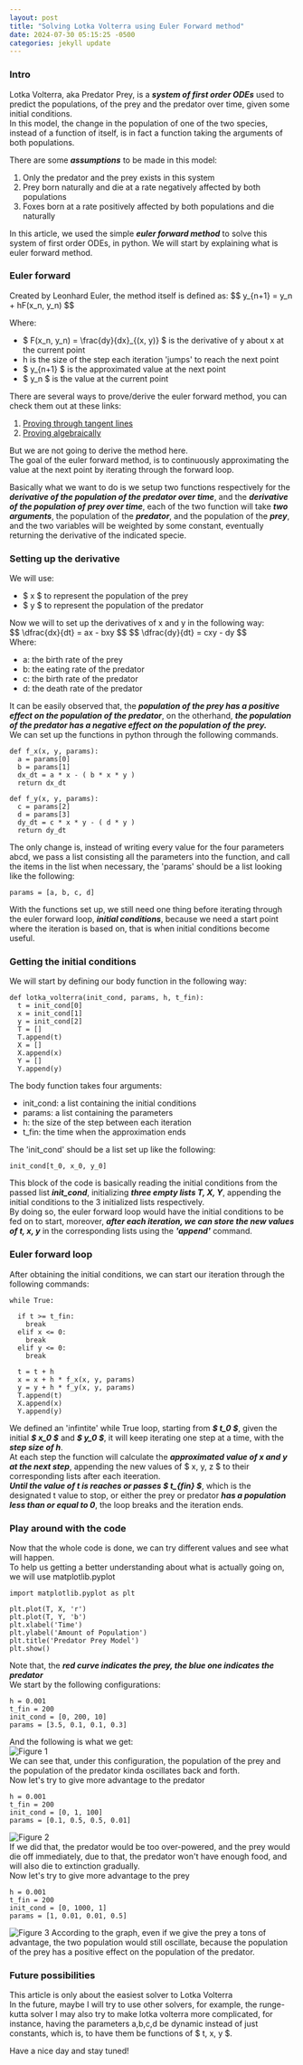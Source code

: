 ```yaml
---
layout: post
title: "Solving Lotka Volterra using Euler Forward method"
date: 2024-07-30 05:15:25 -0500
categories: jekyll update
---
```


### Intro
Lotka Volterra, aka Predator Prey, is a ***system of first order ODEs*** used to predict the populations, of the prey and the predator over time, given some initial conditions.  
In this model, the change in the population of one of the two species, instead of a function of itself, is in fact a function taking the arguments of both populations.  

There are some ***assumptions*** to be made in this model:
1. Only the predator and the prey exists in this system
2. Prey born naturally and die at a rate negatively affected by both populations
3. Foxes born at a rate positively affected by both populations and die naturally  

In this article, we used the simple ***euler forward method*** to solve this system of first order ODEs, in python. We will start by explaining what is euler forward method.

### Euler forward
Created by Leonhard Euler, the method itself is defined as:
\$$ y_{n+1} = y_n + hF(x_n, y_n) \$$

Where: 
* \$ F(x_n, y_n) = \frac{dy}{dx}_{(x, y)} \$ is the derivative of y about x at the current point
* h is the size of the step each iteration 'jumps' to reach the next point
* \$ y_{n+1} \$ is the approximated value at the next point
* \$ y_n \$ is the value at the current point  

There are several ways to prove/derive the euler forward method, you can check them out at these links:
1. [Proving through tangent lines](https://www.math.purdue.edu/files/academic/courses/2010spring/MA26200/1_10.pdf)
2. [Proving algebraically](https://math.libretexts.org/Bookshelves/Differential_Equations/Numerically_Solving_Ordinary_Differential_Equations_(Brorson)/01%3A_Chapters/1.02%3A_Forward_Euler_method#:~:text=The%20forward%20Euler%20method%20is,%E2%88%92yn)  

But we are not going to derive the method here.  
The goal of the euler forward method, is to continuously approximating the value at the next point by iterating through the forward loop.  

Basically what we want to do is we setup two functions respectively for the ***derivative of the population of the predator over time***, and the ***derivative of the population of prey over time***, each of the two function will take ***two arguments***, the population of the ***predator***, and the population of the ***prey***, and the two variables will be weighted by some constant, eventually returning the derivative of the indicated specie.  


### Setting up the derivative
We will use:
* \$ x \$ to represent the population of the prey
* \$ y \$ to represent the population of the predator  

Now we will to set up the derivatives of x and y in the following way:  
\$$ \dfrac{dx}{dt} = ax - bxy \$$
\$$ \dfrac{dy}{dt} = cxy - dy \$$  
Where:
* a: the birth rate of the prey
* b: the eating rate of the predator
* c: the birth rate of the predator
* d: the death rate of the predator  

It can be easily observed that, the ***population of the prey has a positive effect on the population of the predator***, on the otherhand, ***the population of the predator has a negative effect on the population of the prey.***  
We can set up the functions in python through the following commands.
```
def f_x(x, y, params):
  a = params[0]
  b = params[1]
  dx_dt = a * x - ( b * x * y )
  return dx_dt

def f_y(x, y, params):
  c = params[2]
  d = params[3]
  dy_dt = c * x * y - ( d * y )
  return dy_dt
```
The only change is, instead of writing every value for the four parameters abcd, we pass a list consisting all the parameters into the function, and call the items in the list when necessary, the 'params' should be a list looking like the following:
```
params = [a, b, c, d]
```
With the functions set up, we still need one thing before iterating through the euler forward loop, ***initial conditions***, because we need a start point where the iteration is based on, that is when initial conditions become useful.  

### Getting the initial conditions  
We will start by defining our body function in the following way:  
```
def lotka_volterra(init_cond, params, h, t_fin):
  t = init_cond[0]
  x = init_cond[1]
  y = init_cond[2]
  T = []
  T.append(t)
  X = []
  X.append(x)
  Y = []
  Y.append(y)
```
The body function takes four arguments:
* init_cond: a list containing the initial conditions
* params: a list containing the parameters
* h: the size of the step between each iteration
* t_fin: the time when the approximation ends  

The 'init_cond' should be a list set up like the following:
```
init_cond[t_0, x_0, y_0]
```  
This block of the code is basically reading the initial conditions from the passed list ***init_cond***, initializing ***three empty lists T, X, Y***, appending the initial conditions to the 3 initialized lists respectively.  
By doing so, the euler forward loop would have the initial conditions to be fed on to start, moreover, ***after each iteration, we can store the new values of t, x, y*** in the corresponding lists using the ***'append'*** command.  

### Euler forward loop
After obtaining the initial conditions, we can start our iteration through the following commands:
```
while True:
    
  if t >= t_fin:
    break
  elif x <= 0:
    break
  elif y <= 0:
    break
    
  t = t + h
  x = x + h * f_x(x, y, params)
  y = y + h * f_y(x, y, params)
  T.append(t)
  X.append(x)
  Y.append(y)
```
We defined an 'infintite' while True loop, starting from ***\$ t_0 \$***, given the initial ***\$ x_0 \$*** and ***\$ y_0 \$***, it will keep iterating one step at a time, with the ***step size of h***.  
At each step the function will calculate the ***approximated value of x and y at the next step***, appending the new values of \$ x, y, z \$ to their corresponding lists after each iteeration.  
***Until the value of t is reaches or passes \$ t_{fin} \$***, which is the designated t value to stop, or either the prey or predator ***has a population less than or equal to 0***, the loop breaks and the iteration ends.  

### Play around with the code  
Now that the whole code is done, we can try different values and see what will happen.  
To help us getting a better understanding about what is actually going on, we will use matplotlib.pyplot
```
import matplotlib.pyplot as plt

plt.plot(T, X, 'r')
plt.plot(T, Y, 'b')
plt.xlabel('Time')
plt.ylabel('Amount of Population')
plt.title('Predator Prey Model')
plt.show()
```
Note that, the ***red curve indicates the prey, the blue one indicates the predator***  
We start by the following configurations:
```
h = 0.001
t_fin = 200
init_cond = [0, 200, 10]
params = [3.5, 0.1, 0.1, 0.3]
```
And the following is what we get:  
![Figure 1](/assets/images/Lotka-Volterra/Figure_1.png)  
We can see that, under this configuration, the population of the prey and the population of the predator kinda oscillates back and forth.  
Now let's try to give more advantage to the predator  
```
h = 0.001
t_fin = 200
init_cond = [0, 1, 100]
params = [0.1, 0.5, 0.5, 0.01]
```
![Figure 2](/assets/images/Lotka-Volterra/Figure_2.png)  
If we did that, the predator would be too over-powered, and the prey would die off immediately, due to that, the predator won't have enough food, and will also die to extinction gradually.  
Now let's try to give more advantage to the prey
```
h = 0.001
t_fin = 200
init_cond = [0, 1000, 1]
params = [1, 0.01, 0.01, 0.5]
```
![Figure 3](/assets/images/Lotka-Volterra/Figure_3.png)
According to the graph, even if we give the prey a tons of advantage, the two population would still oscillate, because the population of the prey has a positive effect on the population of the predator.

### Future possibilities
This article is only about the easiest solver to Lotka Volterra  
In the future, maybe I will try to use other solvers, for example, the runge-kutta solver
I may also try to make lotka volterra more complicated, for instance, having the parameters a,b,c,d be dynamic instead of just constants, which is, to have them be functions of \$ t, x, y \$.  

Have a nice day and stay tuned!












